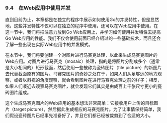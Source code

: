 ### 9.4　在Web应用中使用并发

直到目前为止，本章都是在独立的程序中展示如何使用Go的并发特性，但是显然地，这些并发特性不仅可以在独立的程序中使用，还可以在Web应用中使用。在这一节中，我们将把注意力放到Go Web应用上，并学习如何使用并发特性去提高Go Web应用的性能。我们不仅会使用前面已经介绍过的一些基础技术，而且还会了解一些出现在实际Web应用中的并发模式。

在本节中，我们将要创建一个对图片进行马赛克处理，以此来生成马赛克图片的Web应用。对图片进行马赛克（mosaic）处理，指的是将图片分割成多个（通常是大小相同的）矩形截面，然后使用一些被称为瓷砖图片（tile picture）的新图片去代替截面原有的图片。马赛克图片的奇妙之处在于，如果人们从足够远的地方观察，或者以斜视的角度观察，就会看到图片在进行马赛克处理之前的样子；相反，如果人们凑近去观察马赛克图片，就会发现它们其实是由成百上千张尺寸更小的瓷砖图片组成。

这个生成马赛克图片的Web应用的基本想法非常简单：它接收用户上传的目标图片（target picture），然后据此生成相应的马赛克图片。为了让事情保持简单，我们假设瓷砖图片已经事先准备好了，并且它们都已经被裁剪到了合适的大小。

